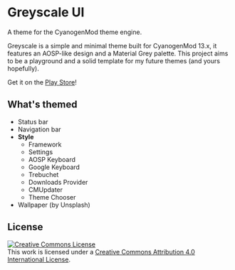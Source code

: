 # Greyscale UI

A theme for the CyanogenMod theme engine.

Greyscale is a simple and minimal theme built for CyanogenMod 13.x, it features an AOSP-like design and a Material Grey palette. This project aims to be a playground and a solid template for my future themes (and yours hopefully).

Get it on the [Play Store](https://play.google.com/store/apps/details?id=it.lucci.cm.greyscaletheme)!

## What's themed
* Status bar
* Navigation bar
* **Style**
  * Framework
  * Settings
  * AOSP Keyboard 
  * Google Keyboard
  * Trebuchet 
  * Downloads Provider
  * CMUpdater
  * Theme Chooser
* Wallpaper (by Unsplash)

## License
<a rel="license" href="http://creativecommons.org/licenses/by/4.0/"><img alt="Creative Commons License" style="border-width:0" src="https://i.creativecommons.org/l/by/4.0/88x31.png" /></a><br />This work is licensed under a <a rel="license" href="http://creativecommons.org/licenses/by/4.0/">Creative Commons Attribution 4.0 International License</a>.

